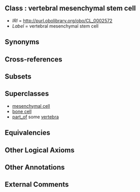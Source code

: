 
## Class : vertebral mesenchymal stem cell

 * *IRI* = http://purl.obolibrary.org/obo/CL_0002572
 * *Label* = vertebral mesenchymal stem cell

## Synonyms


## Cross-references


## Subsets


## Superclasses

 * [mesenchymal cell](../../CL/34/CL_0000134.md)
 * [bone cell](../../CL/35/CL_0001035.md)
 * [part_of](../../BFO/50/BFO_0000050.md) some [vertebra](../../UBERON/12/UBERON_0002412.md)

## Equivalencies


## Other Logical Axioms


## Other Annotations


## External Comments

